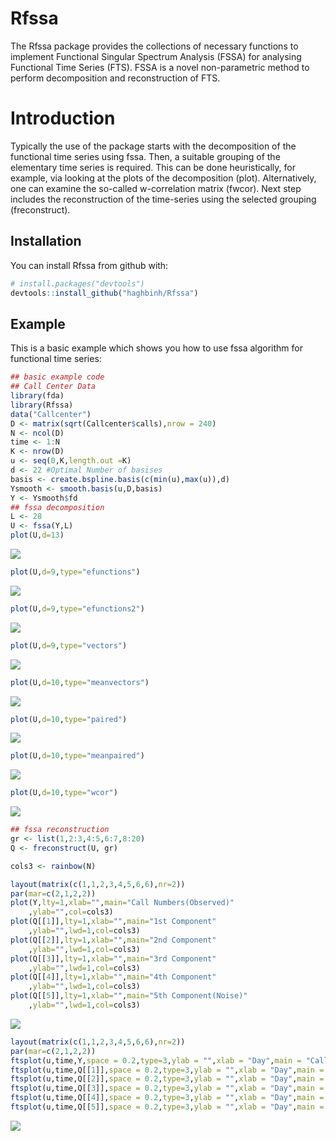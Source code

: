 
<!-- README.md is generated from README.Rmd. Please edit that file -->
Rfssa
=====

The Rfssa package provides the collections of necessary functions to implement Functional Singular Spectrum Analysis (FSSA) for analysing Functional Time Series (FTS). FSSA is a novel non-parametric method to perform decomposition and reconstruction of FTS.

Introduction
============

Typically the use of the package starts with the decomposition of the functional time series using fssa. Then, a suitable grouping of the elementary time series is required. This can be done heuristically, for example, via looking at the plots of the decomposition (plot). Alternatively, one can examine the so-called w-correlation matrix (fwcor). Next step includes the reconstruction of the time-series using the selected grouping (freconstruct).

Installation
------------

You can install Rfssa from github with:

``` r
# install.packages("devtools")
devtools::install_github("haghbinh/Rfssa")
```

Example
-------

This is a basic example which shows you how to use fssa algorithm for functional time series:

``` r
## basic example code
## Call Center Data
library(fda)
library(Rfssa)
data("Callcenter")
D <- matrix(sqrt(Callcenter$calls),nrow = 240)
N <- ncol(D)
time <- 1:N
K <- nrow(D)
u <- seq(0,K,length.out =K)
d <- 22 #Optimal Number of basises
basis <- create.bspline.basis(c(min(u),max(u)),d)
Ysmooth <- smooth.basis(u,D,basis)
Y <- Ysmooth$fd
## fssa decomposition
L <- 28
U <- fssa(Y,L)
plot(U,d=13)
```

![](man/figures/README-example-1.png)

``` r
plot(U,d=9,type="efunctions")
```

![](man/figures/README-example-2.png)

``` r
plot(U,d=9,type="efunctions2")
```

![](man/figures/README-example-3.png)

``` r
plot(U,d=9,type="vectors")
```

![](man/figures/README-example-4.png)

``` r
plot(U,d=10,type="meanvectors")
```

![](man/figures/README-example-5.png)

``` r
plot(U,d=10,type="paired")
```

![](man/figures/README-example-6.png)

``` r
plot(U,d=10,type="meanpaired")
```

![](man/figures/README-example-7.png)

``` r
plot(U,d=10,type="wcor")
```

![](man/figures/README-example-8.png)

``` r
## fssa reconstruction
gr <- list(1,2:3,4:5,6:7,8:20)
Q <- freconstruct(U, gr)

cols3 <- rainbow(N)

layout(matrix(c(1,1,2,3,4,5,6,6),nr=2))
par(mar=c(2,1,2,2))
plot(Y,lty=1,xlab="",main="Call Numbers(Observed)"
    ,ylab="",col=cols3)
plot(Q[[1]],lty=1,xlab="",main="1st Component"
    ,ylab="",lwd=1,col=cols3)
plot(Q[[2]],lty=1,xlab="",main="2nd Component"
    ,ylab="",lwd=1,col=cols3)
plot(Q[[3]],lty=1,xlab="",main="3rd Component"
    ,ylab="",lwd=1,col=cols3)
plot(Q[[4]],lty=1,xlab="",main="4th Component"
    ,ylab="",lwd=1,col=cols3)
plot(Q[[5]],lty=1,xlab="",main="5th Component(Noise)"
    ,ylab="",lwd=1,col=cols3)
```

![](man/figures/README-example-9.png)

``` r
layout(matrix(c(1,1,2,3,4,5,6,6),nr=2))
par(mar=c(2,1,2,2))
ftsplot(u,time,Y,space = 0.2,type=3,ylab = "",xlab = "Day",main = "Call Numbers(Observed)")
ftsplot(u,time,Q[[1]],space = 0.2,type=3,ylab = "",xlab = "Day",main = "1st Component")
ftsplot(u,time,Q[[2]],space = 0.2,type=3,ylab = "",xlab = "Day",main = "2nd Component")
ftsplot(u,time,Q[[3]],space = 0.2,type=3,ylab = "",xlab = "Day",main = "3rd Component")
ftsplot(u,time,Q[[4]],space = 0.2,type=3,ylab = "",xlab = "Day",main = "4th Component")
ftsplot(u,time,Q[[5]],space = 0.2,type=3,ylab = "",xlab = "Day",main = "5th Component(Noise)")
```

![](man/figures/README-example-10.png)
